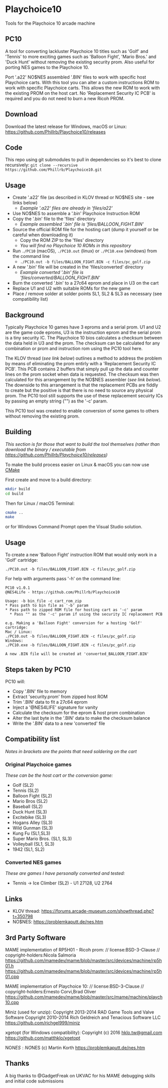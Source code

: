 # Playchoice10

Tools for the Playchoice 10 arcade machine

## PC10

A tool for converting lackluster Playchoice 10 titles such as 'Golf' and 'Tennis' to more exciting games such as 'Balloon Fight', 'Mario Bros.' and 'Duck Hunt' without removing the existing security prom.
Also useful for porting NES games to the Playchoice 10.

Port '.a22' NO$NES assembled '.BIN' files to work with specific host Playchoice carts. With this tool you can alter a custom instructions ROM to work with specific Playchoice carts. This allows the new ROM to work with the existing PROM on the host cart. No 'Replacement Security IC PCB' is required and you do not need to burn a new Ricoh PROM.

## Download

Download the latest release for Windows, macOS or Linux:
<https://github.com/Phillrb/Playchoice10/releases>

## Code

This repo using git submodules to pull in dependencies so it's best to clone recursively:
`git clone --recursive https://github.com/Phillrb/Playchoice10.git`

## Usage

* Create '.a22' file (as described in KLOV thread or NO$NES site - see links below)
  * _Example '.a22' files are already in 'files/a22'_
* Use NO$NES to assemble a '.bin' Playchoice Instruction ROM
* Copy the '.bin' file to the 'files' directory
  * _Example assembled '.bin' file is 'files/BALLOON_FIGHT.BIN'_
* Source the official ROM file for the hosting cart (dump it yourself or be careful when downloading it)
  * Copy the ROM ZIP to the 'files' directory
  * _You will find no Playchoice 10 ROMs in this repository_
* Run `./PC10` (macOS),  `./PC10.out` (linux) or `./PC10.exe` (windows) from the command line
  * `./PC10.out -b files/BALLOON_FIGHT.BIN -c files/pc_golf.zip`
* A new '.bin' file will be created in the 'files/converted' directory
  * _Example converted '.bin' file is 'files/converted/BALLOON_FIGHT.BIN'_
* Burn the converted '.bin' to a 27c64 eprom and place in U3 on the cart
* Replace U1 and U2 with suitable ROMs for the new game
* Place / remove solder at solder points SL1, SL2 & SL3 as necessary (see compatibility list)

## Background

Typically Playchoice 10 games have 3 eproms and a serial prom. U1 and U2 are the game code eproms, U3 is the instruction eprom and the serial prom is a tiny security IC. The Playchoice 10 bios calculates a checksum between the data held in U3 and the prom. The checksum can be calculated for any combination or prom and instruction rom using the PC10 tool here.

The KLOV thread (_see link below_) outlines a method to address the problem by means of eliminating the prom entirly with a 'Replacement Security IC PCB'. This PCB contains 2 buffers that simply pull up the data and counter lines on the prom socket when data is requested. The checksum was then calculated for this arrangement by the NO$NES assembler (_see link below_). The downside to this arrangement is that the replacement PCBs are fiddly to create but the positive is that there is no need to source any physical prom. The PC10 tool still supports the use of these replacement secuirty ICs by passing an empty string ("") as the '-c' param. 

This PC10 tool was created to enable conversion of some games to others without removing the existing prom.

## Building

_This section is for those that want to build the tool themselves (rather than download the binary / executable from 
<https://github.com/Phillrb/Playchoice10/releases>)_

To make the build process easier on Linux & macOS you can now use [CMake](https://cmake.org/install/)

First create and move to a build directory:

```bash
mkdir build
cd build
```

Then for Linux / macOS Terminal:

```bash
cmake ..
make
```

or for Windows Command Prompt open the Visual Studio solution.

## Usage

To create a new 'Balloon Fight' instruction ROM that would only work in a 'Golf' cartridge:

```./PC10.out -b files/BALLOON_FIGHT.BIN -c files/pc_golf.zip```

For help with arguments pass '-h' on the command line:

```
PC10 v1.0.1
@NES4Life - https://github.com/Phillrb/Playchoice10

Usage: -b bin_file -c cart_rom_zip
* Pass path to bin file as '-b' param
* Pass path to zipped ROM file for hosting cart as '-c' param
  * Pass "" as the '-c' param if using the security IC replacement PCB

e.g. Making a 'Balloon Fight' conversion for a hosting 'Golf' cartridge:
Mac / Linux:
./PC10.out -b files/BALLOON_FIGHT.BIN -c files/pc_golf.zip
Windows:
./PC10.exe -b files/BALLOON_FIGHT.BIN -c files/pc_golf.zip

A new .BIN file will be created at 'converted_BALLOON_FIGHT.BIN' 
```

## Steps taken by PC10

PC10 will:

* Copy '.BIN' file to memory
* Extract 'security.prom' from zipped host ROM
* Trim '.BIN' data to fit a 27c64 eprom
* Inject a '@NES4LIFE' signature for vanity
* Calculate the checksum for the eprom & host prom combination
* Alter the last byte in the '.BIN' data to make the checksum balance
* Write the '.BIN' data to a new 'converted' file

## Compatibility list

_Notes in brackets are the points that need soldering on the cart_

### Original Playchoice games

_These can be the host cart or the conversion game:_

* Golf (SL2)
* Tennis (SL2)
* Balloon Fight (SL2)
* Mario Bros (SL2)
* Baseball (SL2)
* Duck Hunt (SL3)
* Excitebike (SL3)
* Hogans Alley (SL3)
* Wild Gunman (SL3)
* Kung Fu (SL1,SL3)
* Super Mario Bros. (SL1, SL3)
* Volleyball (SL1, SL3)
* 1942 (SL1, SL2)

### Converted NES games

_These are games I have personally converted and tested:_

* Tennis -> Ice Climber (SL2) - U1 27128, U2 2764

## Links

* KLOV thread: <https://forums.arcade-museum.com/showthread.php?t=350798>
* NO$NES: <https://problemkaputt.de/nes.htm>

## 3rd Party Software

MAME implementation of RP5H01 - Ricoh prom:
// license:BSD-3-Clause
// copyright-holders:Nicola Salmoria
<https://github.com/mamedev/mame/blob/master/src/devices/machine/rp5h01.h>
<https://github.com/mamedev/mame/blob/master/src/devices/machine/rp5h01.cpp>

MAME implementation of Playchoice 10:
// license:BSD-3-Clause
// copyright-holders:Ernesto Corvi,Brad Oliver
<https://github.com/mamedev/mame/blob/master/src/mame/machine/playch10.cpp>

Miniz (used for unzip):
Copyright 2013-2014 RAD Game Tools and Valve Software
Copyright 2010-2014 Rich Geldreich and Tenacious Software LLC
<https://github.com/richgel999/miniz>

xgetopt (for Windows compatibility):
Copyright (c) 2016 hklo.tw@gmail.com
<https://github.com/matthklo/xgetopt>

NO$NES:
NO$NES (c) Martin Korth
<https://problemkaputt.de/nes.htm>

## Thanks

A big thanks to @GadgetFreak on UKVAC for his MAME debugging skills and initial code submissions
